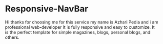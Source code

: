 # Responsive-NavBar
Hi thanks for choosing me for this service my name is Azhari Pedia and i am professional web-developer It is fully responsive and easy to customize. It is the perfect template for simple magazines, blogs, personal blogs, and others.

